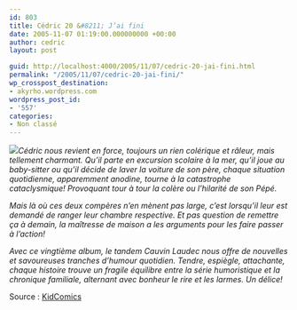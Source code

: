 ```yaml
---
id: 803
title: Cédric 20 &#8211; J’ai fini
date: 2005-11-07 01:19:00.000000000 +00:00
author: cedric
layout: post

guid: http://localhost:4000/2005/11/07/cedric-20-jai-fini.html
permalink: "/2005/11/07/cedric-20-jai-fini/"
wp_crosspost_destination:
- akyrho.wordpress.com
wordpress_post_id:
- '557'
categories:
- Non classé
---
```

![](images/cedric-20.gif)_Cédric nous revient en force, toujours un rien colérique et râleur, mais tellement charmant. Qu’il parte en excursion scolaire à la mer, qu’il joue au baby-sitter ou qu’il décide de laver la voiture de son père, chaque situation quotidienne, apparemment anodine, tourne à la catastrophe cataclysmique! Provoquant tour à tour la colère ou l’hilarité de son Pépé._

_Mais là où ces deux compères n’en mènent pas large, c’est lorsqu’il leur est demandé de ranger leur chambre respective. Et pas question de remettre ça à demain, la maîtresse de maison a les arguments pour les faire passer à l’action!_

_Avec ce vingtième album, le tandem Cauvin Laudec nous offre de nouvelles et savoureuses tranches d’humour quotidien. Tendre, espiègle, attachante, chaque histoire trouve un fragile équilibre entre la série humoristique et la chronique familiale, alternant avec bonheur le rire et les larmes. Un délice!_

Source : [KidComics](http://cedric.kidcomics.com/fr/cb/index.html)